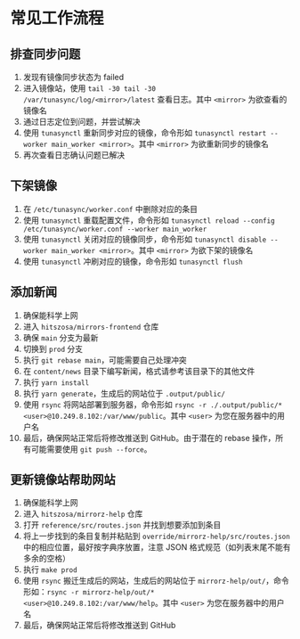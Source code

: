 # 常见工作流程

## 排查同步问题

1. 发现有镜像同步状态为 failed
2. 进入镜像站，使用 `tail -30 tail -30 /var/tunasync/log/<mirror>/latest` 查看日志。其中 `<mirror>` 为欲查看的镜像名
3. 通过日志定位到问题，并尝试解决
4. 使用 `tunasynctl` 重新同步对应的镜像，命令形如 `tunasynctl restart --worker main_worker <mirror>`。其中 `<mirror>` 为欲重新同步的镜像名
5. 再次查看日志确认问题已解决

## 下架镜像

1. 在 `/etc/tunasync/worker.conf` 中删除对应的条目
2. 使用 `tunasynctl` 重载配置文件，命令形如 `tunasynctl reload --config /etc/tunasync/worker.conf --worker main_worker`
3. 使用 `tunasynctl` 关闭对应的镜像同步，命令形如 `tunasynctl disable --worker main_worker <mirror>`。其中 `<mirror>` 为欲下架的镜像名
4. 使用 `tunasynctl` 冲刷对应的镜像，命令形如 `tunasynctl flush`

## 添加新闻

1. 确保能科学上网
2. 进入 `hitszosa/mirrors-frontend` 仓库
3. 确保 `main` 分支为最新
4. 切换到 `prod` 分支
5. 执行 `git rebase main`，可能需要自己处理冲突
6. 在 `content/news` 目录下编写新闻，格式请参考该目录下的其他文件
7. 执行 `yarn install`
8. 执行 `yarn generate`，生成后的网站位于 `.output/public/`
9. 使用 `rsync` 将网站部署到服务器，命令形如 `rsync -r ./.output/public/* <user>@10.249.8.102:/var/www/public`。其中 `<user>` 为您在服务器中的用户名
10. 最后，确保网站正常后将修改推送到 GitHub。由于潜在的 rebase 操作，所有可能需要使用 `git push --force`。

## 更新镜像站帮助网站

1. 确保能科学上网
2. 进入 `hitszosa/mirrorz-help` 仓库
3. 打开 `reference/src/routes.json` 并找到想要添加到条目
4. 将上一步找到的条目复制并粘贴到 `override/mirrorz-help/src/routes.json` 中的相应位置，最好按字典序放置，注意 JSON 格式规范（如列表末尾不能有多余的空格）
5. 执行 `make prod`
6. 使用 `rsync` 搬迁生成后的网站，生成后的网站位于 `mirrorz-help/out/`，命令形如：`rsync -r mirrorz-help/out/* <user>@10.249.8.102:/var/www/help`。其中 `<user>` 为您在服务器中的用户名
7. 最后，确保网站正常后将修改推送到 GitHub